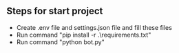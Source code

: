 ## Steps for start project
 - Create .env file and settings.json file and fill these files
 - Run command "pip install -r .\requirements.txt"
 - Run command "python bot.py"